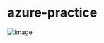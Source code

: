 # azure-practice

![image](https://user-images.githubusercontent.com/61459314/144098806-b8388edb-06de-480a-bc0a-e232221c6501.png)
